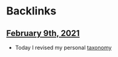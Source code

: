 
# Backlinks
## [February 9th, 2021](<February 9th, 2021.md>)
- Today I revised my personal [taxonomy](<taxonomy.md>)

